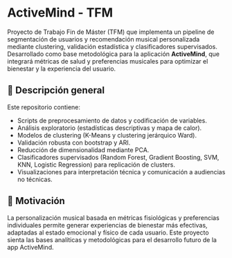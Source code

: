 # ActiveMind - TFM

Proyecto de Trabajo Fin de Máster (TFM) que implementa un pipeline de segmentación de usuarios y recomendación musical personalizada mediante clustering, validación estadística y clasificadores supervisados. Desarrollado como base metodológica para la aplicación **ActiveMind**, que integrará métricas de salud y preferencias musicales para optimizar el bienestar y la experiencia del usuario.

## 📌 Descripción general

Este repositorio contiene:
- Scripts de preprocesamiento de datos y codificación de variables.
- Análisis exploratorio (estadísticas descriptivas y mapa de calor).
- Modelos de clustering (K-Means y clustering jerárquico Ward).
- Validación robusta con bootstrap y ARI.
- Reducción de dimensionalidad mediante PCA.
- Clasificadores supervisados (Random Forest, Gradient Boosting, SVM, KNN, Logistic Regression) para replicación de clusters.
- Visualizaciones para interpretación técnica y comunicación a audiencias no técnicas.

## 🚀 Motivación

La personalización musical basada en métricas fisiológicas y preferencias individuales permite generar experiencias de bienestar más efectivas, adaptadas al estado emocional y físico de cada usuario. Este proyecto sienta las bases analíticas y metodológicas para el desarrollo futuro de la app ActiveMind.



